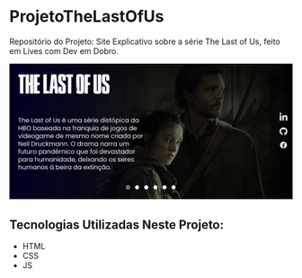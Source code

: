 # ProjetoTheLastOfUs
Repositório do Projeto: Site Explicativo sobre a série The Last of Us, feito em Lives com Dev em Dobro.

[<img src= "./src/Imagens/apresentacao.gif" alt="Imagem do meu projeto">](https://flaviomach.github.io/ProjetoTheLastOfUs/)

## Tecnologias Utilizadas Neste Projeto:
- HTML
- CSS
- JS
